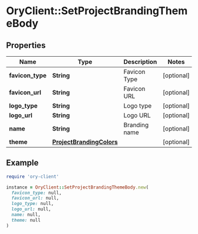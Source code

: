 # OryClient::SetProjectBrandingThemeBody

## Properties

| Name | Type | Description | Notes |
| ---- | ---- | ----------- | ----- |
| **favicon_type** | **String** | Favicon Type | [optional] |
| **favicon_url** | **String** | Favicon URL | [optional] |
| **logo_type** | **String** | Logo type | [optional] |
| **logo_url** | **String** | Logo URL | [optional] |
| **name** | **String** | Branding name | [optional] |
| **theme** | [**ProjectBrandingColors**](ProjectBrandingColors.md) |  | [optional] |

## Example

```ruby
require 'ory-client'

instance = OryClient::SetProjectBrandingThemeBody.new(
  favicon_type: null,
  favicon_url: null,
  logo_type: null,
  logo_url: null,
  name: null,
  theme: null
)
```

